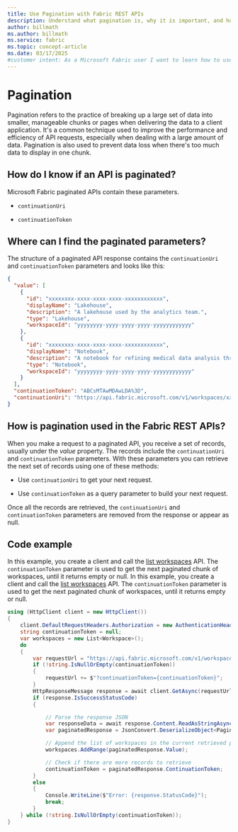 ```yaml
---
title: Use Pagination with Fabric REST APIs
description: Understand what pagination is, why it is important, and how to effectively use it with the Microsoft Fabric REST APIs to manage large datasets.
author: billmath
ms.author: billmath
ms.service: fabric
ms.topic: concept-article
ms.date: 03/17/2025
#customer intent: As a Microsoft Fabric user I want to learn how to use pagination with Fabric Rest APIs.
---
```


# Pagination

Pagination refers to the practice of breaking up a large set of data into smaller, manageable chunks or pages when delivering the data to a client application. It's a common technique used to improve the performance and efficiency of API requests, especially when dealing with a large amount of data. Pagination is also used to prevent data loss when there's too much data to display in one chunk.

## How do I know if an API is paginated?

Microsoft Fabric paginated APIs contain these parameters.

* `continuationUri`

* `continuationToken`

## Where can I find the paginated parameters?

The structure of a paginated API response contains the `continuationUri` and `continuationToken` parameters and looks like this:

```json
{
  "value": [
    {
      "id": "xxxxxxxx-xxxx-xxxx-xxxx-xxxxxxxxxxxx",  
      "displayName": "Lakehouse",
      "description": "A lakehouse used by the analytics team.",
      "type": "Lakehouse",
      "workspaceId": "yyyyyyyy-yyyy-yyyy-yyyy-yyyyyyyyyyyy" 
    },
    {
      "id": "xxxxxxxx-xxxx-xxxx-xxxx-xxxxxxxxxxxx",  
      "displayName": "Notebook",
      "description": "A notebook for refining medical data analysis through machine learning algorithms.",
      "type": "Notebook",
      "workspaceId": "yyyyyyyy-yyyy-yyyy-yyyy-yyyyyyyyyyyy" 
    }
  ],
  "continuationToken": "ABCsMTAwMDAwLDA%3D",
  "continuationUri": "https://api.fabric.microsoft.com/v1/workspaces/xxxxxxxx-xxxx-xxxx-xxxx-xxxxxxxxxxxx/items?continuationToken=ABCsMTAwMDAwLDA%3D"
}
```

## How is pagination used in the Fabric REST APIs?

When you make a request to a paginated API, you receive a set of records, usually under the *value* property. The records include the `continuationUri` and `continuationToken` parameters. With these parameters you can retrieve the next set of records using one of these methods:

* Use `continuationUri` to get your next request.

* Use `continuationToken` as a query parameter to build your next request.

Once all the records are retrieved, the `continuationUri` and `continuationToken` parameters are removed from the response or appear as null.

## Code example

In this example, you create a client and call the [list workspaces](https://learn.microsoft.com/rest/api/fabric/admin/workspaces/list-workspaces) API. The `continuationToken` parameter is used to get the next paginated chunk of workspaces, until it returns empty or null.
In this example, you create a client and call the [list workspaces](https://learn.microsoft.com/rest/api/fabric/admin/workspaces/list-workspaces) API. The `continuationToken` parameter is used to get the next paginated chunk of workspaces, until it returns empty or null.

```csharp
using (HttpClient client = new HttpClient()) 
{ 
    client.DefaultRequestHeaders.Authorization = new AuthenticationHeaderValue("Bearer", "<Your token>"); 
    string continuationToken = null; 
    var workspaces = new List<Workspace>(); 
    do 
    { 
        var requestUrl = "https://api.fabric.microsoft.com/v1/workspaces"; 
        if (!string.IsNullOrEmpty(continuationToken)) 
        { 
            requestUrl += $"?continuationToken={continuationToken}"; 
        } 
        HttpResponseMessage response = await client.GetAsync(requestUrl); 
        if (response.IsSuccessStatusCode) 
        { 

            // Parse the response JSON   
            var responseData = await response.Content.ReadAsStringAsync(); 
            var paginatedResponse = JsonConvert.DeserializeObject<PaginatedResponse<Workspace>>(responseData); 

            // Append the list of workspaces in the current retrieved page 
            workspaces.AddRange(paginatedResponse.Value); 

            // Check if there are more records to retrieve 
            continuationToken = paginatedResponse.ContinuationToken; 
        } 
        else 
        { 
            Console.WriteLine($"Error: {response.StatusCode}"); 
            break; 
        } 
    } while (!string.IsNullOrEmpty(continuationToken)); 
}
```
